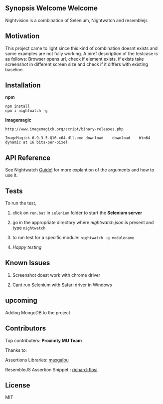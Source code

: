 ## Synopsis Welcome Welcome

Nightvision is a combination of Selenium, Nightwatch and resemblejs

## Motivation

This project came to light since this kind of combination doesnt exists and some examples are not fully working.
A biref description of the testcase is as follows: Browser opens url, check if element exists, if exists take screenshot in different screen size and check if it differs with existing baseline.
## Installation
**npm**

```
npm install
npm i nightwatch -g
```

**Imagemagic**

```
http://www.imagemagick.org/script/binary-releases.php
```

```
ImageMagick-6.9.3-5-Q16-x64-dll.exe	download	download	Win64 dynamic at 16 bits-per-pixel
```

## API Reference

See Nightwatch [Guide!](http://nightwatchjs.org/guide) for more explantion of the arguments and how to use it.


## Tests

To run the test,

1. click on `run.bat` in `selenium` folder to start the **Selenium server**

2. go in the appropriate directory where *nightwatch.json* is present and type `nightwatch`

3. to run test for a specific module: `nightwatch -g modulename`

4. *Happy testing*


## Known Issues

1. Screenshot doest work with chrome driver

2. Cant run Selenium with Safari driver in Windows

## upcoming

Adding MongoDB to the project


## Contributors

Top contributers: **Proximty MU Team**

Thanks to:

Assertions Libraries: [maxgalbu](https://github.com/maxgalbu/nightwatch-custom-commands-assertions)

ResembleJS Assertion Snippet : [richard-flosi](https://gist.github.com/richard-flosi)

## License

MIT
